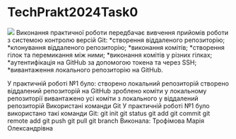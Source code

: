 # TechPrakt2024Task0
![](https://media.ztu.edu.ua/wp-content/uploads/2020/02/Group-6-1-1536x465.png)
Виконання практичної роботи передбачає вивчення прийомів роботи з системою контролю версій Git:
*створення віддаленого репозиторію;
*клонування віддаленого репозиторію;
*виконання комітів;
*створення гілок та перемикання між ними;
*виконання комітів у різних гілках;
*аутентифікація на GitHub за допомогою токена та через SSH;
*вивантаження локального репозиторію на GitHub.

У практичній роботі №1 було:
створено локальний репозиторій
створено віддалений репозиторій на GitHub
зроблено коміти у локальному репозиторії
вивантажено усі коміти з локального у віддалений репозиторій
Використані команди Git
У практичній роботі №1 було використано такі команди Git:
 git init
 git status
 git add
 git commit
 git remote add
 git push
 git pull
 git branch
Виконала: Трофімова Марія Олександрівна

